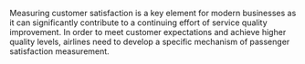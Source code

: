 Measuring customer satisfaction is a key element for modern businesses as it can significantly contribute to a continuing effort of service quality improvement. In order to meet customer expectations and achieve higher quality levels, airlines need to develop a specific mechanism of passenger satisfaction measurement.
